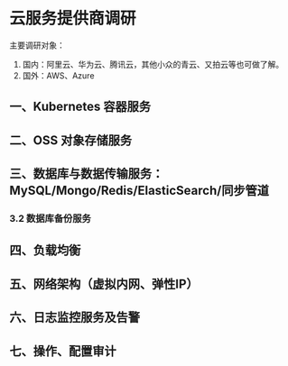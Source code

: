 # 云服务提供商调研

主要调研对象：

1. 国内：阿里云、华为云、腾讯云，其他小众的青云、又拍云等也可做了解。
1. 国外：AWS、Azure

## 一、Kubernetes 容器服务


## 二、OSS 对象存储服务


## 三、数据库与数据传输服务：MySQL/Mongo/Redis/ElasticSearch/同步管道


### 3.2 数据库备份服务


## 四、负载均衡


## 五、网络架构（虚拟内网、弹性IP）


## 六、日志监控服务及告警


## 七、操作、配置审计

